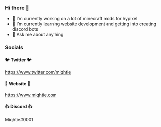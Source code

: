 ### Hi there 👋


- 🔭 I’m currently working on a lot of minecraft mods for hypixel
- 🌱 I’m currently learning website development and getting into creating discord bots
- 💬 Ask me about anything

### Socials
#### 🐦 Twitter 🐦
https://www.twitter.com/miqhtie
#### 💎 Website 💎
https://www.miqhtie.com
#### 👍 Discord 👍
Miqhtie#0001

